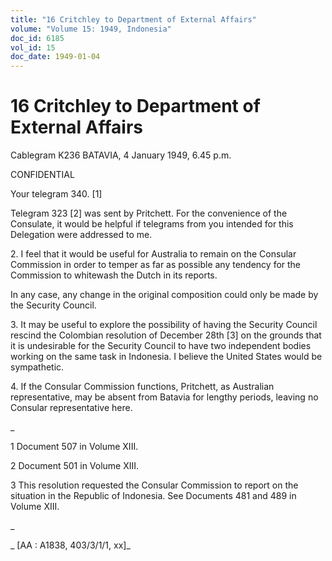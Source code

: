 ```yaml
---
title: "16 Critchley to Department of External Affairs"
volume: "Volume 15: 1949, Indonesia"
doc_id: 6185
vol_id: 15
doc_date: 1949-01-04
---
```


# 16 Critchley to Department of External Affairs

Cablegram K236 BATAVIA, 4 January 1949, 6.45 p.m.

CONFIDENTIAL

Your telegram 340. [1]

Telegram 323 [2] was sent by Pritchett. For the convenience of the Consulate, it would be helpful if telegrams from you intended for this Delegation were addressed to me.

2\. I feel that it would be useful for Australia to remain on the Consular Commission in order to temper as far as possible any tendency for the Commission to whitewash the Dutch in its reports.

In any case, any change in the original composition could only be made by the Security Council.

3\. It may be useful to explore the possibility of having the Security Council rescind the Colombian resolution of December 28th [3] on the grounds that it is undesirable for the Security Council to have two independent bodies working on the same task in Indonesia. I believe the United States would be sympathetic.

4\. If the Consular Commission functions, Pritchett, as Australian representative, may be absent from Batavia for lengthy periods, leaving no Consular representative here.

_

1 Document 507 in Volume XIII.

2 Document 501 in Volume XIII.

3 This resolution requested the Consular Commission to report on the situation in the Republic of Indonesia. See Documents 481 and 489 in Volume XIII.

_

_ [AA : A1838, 403/3/1/1, xx]_
